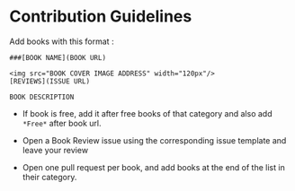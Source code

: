 Contribution Guidelines
====

Add books with this format :

```
###[BOOK NAME](BOOK URL)

<img src="BOOK COVER IMAGE ADDRESS" width="120px"/>
[REVIEWS](ISSUE URL)

BOOK DESCRIPTION
```

* If book is free, add it after free books of that category and also add `*Free*` after book url.

* Open a Book Review issue using the corresponding issue template and leave your review

* Open one pull request per book, and add books at the end of the list in their category.